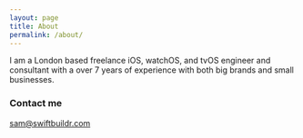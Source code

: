 ```yaml
---
layout: page
title: About
permalink: /about/
---
```


I am a London based freelance iOS, watchOS, and tvOS engineer and consultant with a over 7 years of experience with both big brands and small businesses.

### Contact me

[sam@swiftbuildr.com](mailto:sam@swiftbuildr.com)